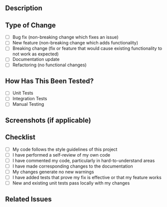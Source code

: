 ## Description
<!-- Provide a brief description of the changes in this PR -->

## Type of Change
<!-- Put an 'x' in the boxes that apply -->
- [ ] Bug fix (non-breaking change which fixes an issue)
- [ ] New feature (non-breaking change which adds functionality)
- [ ] Breaking change (fix or feature that would cause existing functionality to not work as expected)
- [ ] Documentation update
- [ ] Refactoring (no functional changes)

## How Has This Been Tested?
<!-- Describe the tests you ran to verify your changes -->
- [ ] Unit Tests
- [ ] Integration Tests
- [ ] Manual Testing

## Screenshots (if applicable)
<!-- Add screenshots to help explain your changes -->

## Checklist
<!-- Put an 'x' in the boxes that apply -->
- [ ] My code follows the style guidelines of this project
- [ ] I have performed a self-review of my own code
- [ ] I have commented my code, particularly in hard-to-understand areas
- [ ] I have made corresponding changes to the documentation
- [ ] My changes generate no new warnings
- [ ] I have added tests that prove my fix is effective or that my feature works
- [ ] New and existing unit tests pass locally with my changes

## Related Issues
<!-- Link related issues below. Insert the issue link or reference -->
